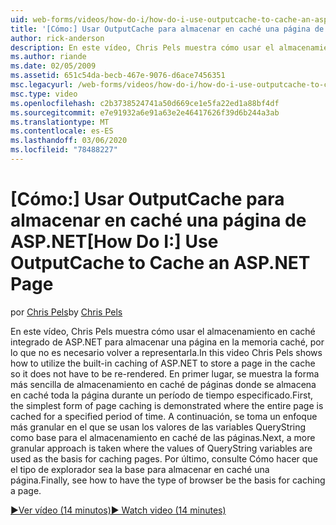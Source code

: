 ```yaml
---
uid: web-forms/videos/how-do-i/how-do-i-use-outputcache-to-cache-an-aspnet-page
title: '[Cómo:] Usar OutputCache para almacenar en caché una página de ASP.NET | Microsoft Docs'
author: rick-anderson
description: En este vídeo, Chris Pels muestra cómo usar el almacenamiento en caché integrado de ASP.NET para almacenar una página en la memoria caché, por lo que no es necesario volver a representarla. En primer lugar,...
ms.author: riande
ms.date: 02/05/2009
ms.assetid: 651c54da-becb-467e-9076-d6ace7456351
msc.legacyurl: /web-forms/videos/how-do-i/how-do-i-use-outputcache-to-cache-an-aspnet-page
msc.type: video
ms.openlocfilehash: c2b3738524741a50d669ce1e5fa22ed1a88bf4df
ms.sourcegitcommit: e7e91932a6e91a63e2e46417626f39d6b244a3ab
ms.translationtype: MT
ms.contentlocale: es-ES
ms.lasthandoff: 03/06/2020
ms.locfileid: "78488227"
---
```

# <a name="how-do-i-use-outputcache-to-cache-an-aspnet-page"></a><span data-ttu-id="8be2d-104">[Cómo:] Usar OutputCache para almacenar en caché una página de ASP.NET</span><span class="sxs-lookup"><span data-stu-id="8be2d-104">[How Do I:] Use OutputCache to Cache an ASP.NET Page</span></span>

<span data-ttu-id="8be2d-105">por [Chris Pels](https://twitter.com/chrispels)</span><span class="sxs-lookup"><span data-stu-id="8be2d-105">by [Chris Pels](https://twitter.com/chrispels)</span></span>

<span data-ttu-id="8be2d-106">En este vídeo, Chris Pels muestra cómo usar el almacenamiento en caché integrado de ASP.NET para almacenar una página en la memoria caché, por lo que no es necesario volver a representarla.</span><span class="sxs-lookup"><span data-stu-id="8be2d-106">In this video Chris Pels shows how to utilize the built-in caching of ASP.NET to store a page in the cache so it does not have to be re-rendered.</span></span> <span data-ttu-id="8be2d-107">En primer lugar, se muestra la forma más sencilla de almacenamiento en caché de páginas donde se almacena en caché toda la página durante un período de tiempo especificado.</span><span class="sxs-lookup"><span data-stu-id="8be2d-107">First, the simplest form of page caching is demonstrated where the entire page is cached for a specified period of time.</span></span> <span data-ttu-id="8be2d-108">A continuación, se toma un enfoque más granular en el que se usan los valores de las variables QueryString como base para el almacenamiento en caché de las páginas.</span><span class="sxs-lookup"><span data-stu-id="8be2d-108">Next, a more granular approach is taken where the values of QueryString variables are used as the basis for caching pages.</span></span> <span data-ttu-id="8be2d-109">Por último, consulte Cómo hacer que el tipo de explorador sea la base para almacenar en caché una página.</span><span class="sxs-lookup"><span data-stu-id="8be2d-109">Finally, see how to have the type of browser be the basis for caching a page.</span></span>

[<span data-ttu-id="8be2d-110">&#9654;Ver vídeo (14 minutos)</span><span class="sxs-lookup"><span data-stu-id="8be2d-110">&#9654; Watch video (14 minutes)</span></span>](https://channel9.msdn.com/Blogs/ASP-NET-Site-Videos/how-do-i-use-outputcache-to-cache-an-aspnet-page)
